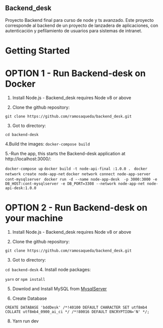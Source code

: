 ## Backend_desk

Proyecto Backend final para curso de node y ts avanzado. Este proyecto corresponde al backend de un proyecto de lanzadera de aplicaciones, con autenticación y pefilamiento de usuarios para sistemas de intranet.

# Getting Started

# OPTION 1 - Run Backend-desk on Docker
1. Install Node.js - Backend_desk requires Node v8 or above

2. Clone the github repository: 

`git clone https://github.com/ramosaqueda/backend_desk.git`

3. Got to directory:

`cd backend-desk`

4.Build the images:
`docker-compose build`

5.-Run the app, this starts the Backend-desk application at http://localhost:3000/:

`docker-compose up`
`docker build -t node-api-final :1.0.0 . `
`docker network create node-app-net`
`docker network connect node-app-server cont-mysqlserver`
` docker run -d --name node-app-desk  -p 3000:3000 -e DB_HOST:cont-mysqlserver -e DB_PORT=3308 --network node-app-net node-api-desk:1.0.0`

# OPTION 2 - Run Backend-desk on your machine
1. Install Node.js - Backend_desk requires Node v8 or above

2. Clone the github repository: 

`git clone https://github.com/ramosaqueda/backend_desk.git`

3. Got to directory:

`cd backend-desk`
4. Install node packages:

`yarn` or `npm install`

5. Downlod and Install MySQL from [MysqlServer](https://dev.mysql.com/downloads/installer/)
   
7. Create Database

`CREATE DATABASE 'bddDesk' /*!40100 DEFAULT CHARACTER SET utf8mb4 COLLATE utf8mb4_0900_ai_ci */ /*!80016 DEFAULT ENCRYPTION='N' */;`

8. Yarn run dev

   
